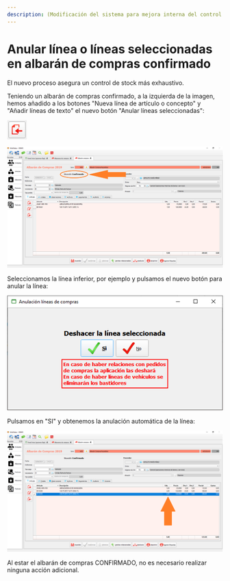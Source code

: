 ```yaml
---
description: (Modificación del sistema para mejora interna del control de stock)
---
```


# Anular línea o líneas seleccionadas en albarán de compras confirmado

El nuevo proceso asegura un control de stock más exhaustivo. 

Teniendo un albarán de compras confirmado, a la izquierda de la imagen, hemos añadido a los botones "Nueva línea de artículo o concepto" y "Añadir líneas de texto" el nuevo botón "Anular líneas seleccionadas":

![Anular l&#xED;neas seleccionadas](../../.gitbook/assets/image%20%28302%29.png)

![](../../.gitbook/assets/image%20%28247%29.png)

Seleccionamos la línea inferior, por ejemplo y pulsamos el nuevo botón para anular la línea:

![](../../.gitbook/assets/image%20%2879%29.png)

Pulsamos en "SI" y obtenemos la anulación automática de la línea:

![](../../.gitbook/assets/image%20%2886%29.png)

Al estar el albarán de compras CONFIRMADO, no es necesario realizar ninguna acción adicional.

